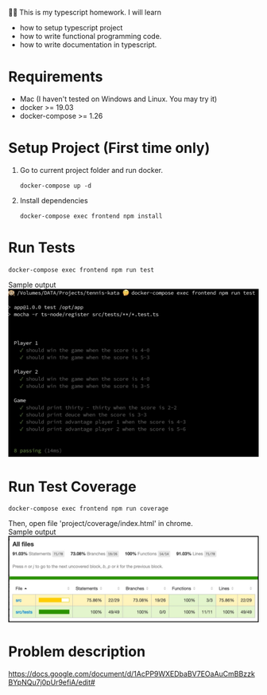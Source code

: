 
🤖🙊 This is my typescript homework. I will learn 
 * how to setup typescript project 
 * how to write functional programming code.
 * how to write documentation in typescript.

# Requirements
 * Mac (I haven't tested on Windows and Linux. You may try it)
 * docker >= 19.03
 * docker-compose >= 1.26

# Setup Project (First time only)
 1. Go to current project folder and run docker.
    ```
    docker-compose up -d
    ```
 1. Install dependencies
    ```
    docker-compose exec frontend npm install
    ```

# Run Tests
```
docker-compose exec frontend npm run test
```
Sample output <br/> ![](test_output.jpg) <br/>

# Run Test Coverage
```
docker-compose exec frontend npm run coverage
```
Then, open file 'project/coverage/index.html' in chrome. <br/>
Sample output <br/> ![](test_output_coverage.jpg) <br/>

# Problem description
https://docs.google.com/document/d/1AcPP9WXEDbaBV7EOaAuCmBBzzkBYpNQu7j0pUr9efiA/edit#